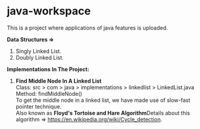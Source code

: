 # java-workspace

This is a project where applications of java features is uploaded. 

**Data Structures =>** 
  1. Singly Linked List.
  2. Doubly Linked List.

**Implementations In The Project:**
1. **Find Middle Node In A Linked List** <br/>
   Class: src > com > java > implementations > linkedlist > LinkedList.java <br/>
   Method:  findMiddleNode() <br/>
   To get the middle node in a linked list, we have made use of slow-fast pointer technique.<br/>
   Also known as **Floyd's Tortoise and Hare Algorithm**Details about this algorithm => https://en.wikipedia.org/wiki/Cycle_detection. <br/>
  
